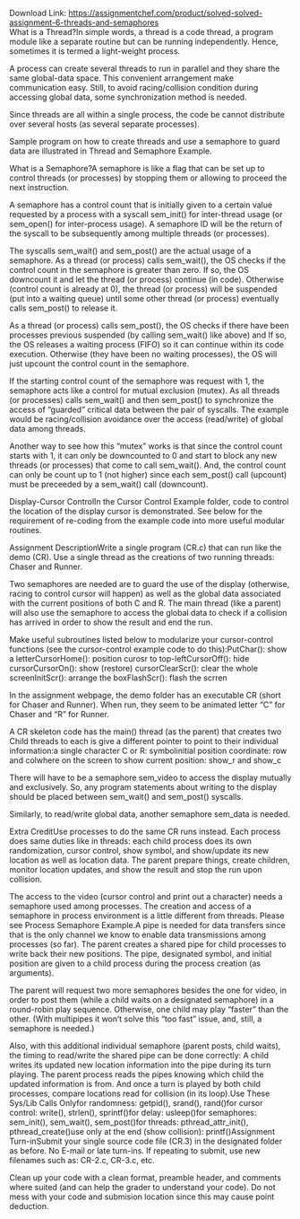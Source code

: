 Download Link: https://assignmentchef.com/product/solved-solved-assignment-6-threads-and-semaphores
<br>
What is a Thread?In simple words, a thread is a code thread, a program module like a separate routine but can be running independently. Hence, sometimes it is termed a light-weight process.

A process can create several threads to run in parallel and they share the same global-data space. This convenient arrangement make communication easy. Still, to avoid racing/collision condition during accessing global data, some synchronization method is needed.

Since threads are all within a single process, the code be cannot distribute over several hosts (as several separate processes).

Sample program on how to create threads and use a semaphore to guard data are illustrated in Thread and Semaphore Example.

What is a Semaphore?A semaphore is like a flag that can be set up to control threads (or processes) by stopping them or allowing to proceed the next instruction.

A semaphore has a control count that is initially given to a certain value requested by a process with a syscall sem_init() for inter-thread usage (or sem_open() for inter-process usage). A semaphore ID will be the return of the syscall to be subsequently among multiple threads (or processes).

The syscalls sem_wait() and sem_post() are the actual usage of a semaphore. As a thread (or process) calls sem_wait(), the OS checks if the control count in the semaphore is greater than zero. If so, the OS downcount it and let the thread (or process) continue (in code). Otherwise (control count is already at 0), the thread (or process) will be suspended (put into a waiting queue) until some other thread (or process) eventually calls sem_post() to release it.

As a thread (or process) calls sem_post(), the OS checks if there have been processes previous suspended (by calling sem_wait() like above) and If so, the OS releases a waiting process (FIFO) so it can continue within its code execution. Otherwise (they have been no waiting processes), the OS will just upcount the control count in the semaphore.

If the starting control count of the semaphore was request with 1, the semaphore acts like a control for mutual exclusion (mutex). As all threads (or processes) calls sem_wait() and then sem_post() to synchronize the access of “guarded” critical data between the pair of syscalls. The example would be racing/collision avoidance over the access (read/write) of global data among threads.

Another way to see how this “mutex” works is that since the control count starts with 1, it can only be downcounted to 0 and start to block any new threads (or processes) that come to call sem_wait(). And, the control count can only be count up to 1 (not higher) since each sem_post() call (upcount) must be preceeded by a sem_wait() call (downcount).

Display-Cursor ControlIn the Cursor Control Example folder, code to control the location of the display cursor is demonstrated. See below for the requirement of re-coding from the example code into more useful modular routines.

Assignment DescriptionWrite a single program (CR.c) that can run like the demo (CR). Use a single thread as the creations of two running threads: Chaser and Runner.

Two semaphores are needed are to guard the use of the display (otherwise, racing to control cursor will happen) as well as the global data associated with the current positions of both C and R. The main thread (like a parent) will also use the semaphore to access the global data to check if a collision has arrived in order to show the result and end the run.

Make useful subroutines listed below to modularize your cursor-control functions (see the cursor-control example code to do this):PutChar(): show a letterCursorHome(): position curosr to top-leftCursorOff(): hide cursorCursorOn(): show (restore) cursorClearScr(): clear the whole screenInitScr(): arrange the boxFlashScr(): flash the scrren

In the assignment webpage, the demo folder has an executable CR (short for Chaser and Runner). When run, they seem to be animated letter “C” for Chaser and “R” for Runner.

A CR skeleton code has the main() thread (as the parent) that creates two Child threads to each is give a different pointer to point to their individual information:a single character C or R: symbolinitial position coordinate: row and colwhere on the screen to show current position: show_r and show_c

There will have to be a semaphore sem_video to access the display mutually and exclusively. So, any program statements about writing to the display should be placed between sem_wait() and sem_post() syscalls.

Similarly, to read/write global data, another semaphore sem_data is needed.

Extra CreditUse processes to do the same CR runs instead. Each process does same duties like in threads: each child process does its own randomization, cursor control, show symbol, and show/update its new location as well as location data. The parent prepare things, create children, monitor location updates, and show the result and stop the run upon collision.

The access to the video (cursor control and print out a character) needs a semaphore used among processes. The creation and access of a semaphore in process environment is a little different from threads. Please see Process Semaphore Example.A pipe is needed for data transfers since that is the only channel we know to enable data transmissions among processes (so far). The parent creates a shared pipe for child processes to write back their new positions. The pipe, designated symbol, and initial position are given to a child process during the process creation (as arguments).

The parent will request two more semaphores besides the one for video, in order to post them (while a child waits on a designated semaphore) in a round-robin play sequence. Otherwise, one child may play “faster” than the other. (With multipipes it won’t solve this “too fast” issue, and, still, a semaphore is needed.)

Also, with this additional individual semaphore (parent posts, child waits), the timing to read/write the shared pipe can be done correctly: A child writes its updated new location information into the pipe during its turn playing. The parent process reads the pipes knowing which child the updated information is from. And once a turn is played by both child processes, compare locations read for collision (in its loop).Use These Sys/Lib Calls Onlyfor randomness: getpid(), srand(), rand()for cursor control: write(), strlen(), sprintf()for delay: usleep()for semaphores: sem_init(), sem_wait(), sem_post()for threads: pthread_attr_init(), pthread_create()use only at the end (show collision): printf()Assignment Turn-inSubmit your single source code file (CR.3) in the designated folder as before. No E-mail or late turn-ins. If repeating to submit, use new filenames such as: CR-2.c, CR-3.c, etc.

Clean up your code with a clean format, preamble header, and comments where suited (and can help the grader to understand your code). Do not mess with your code and submision location since this may cause point deduction.